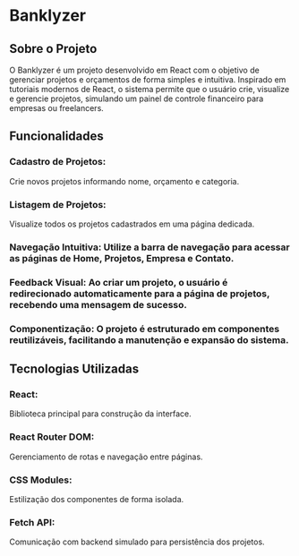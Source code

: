 # Banklyzer
## Sobre o Projeto
O Banklyzer é um projeto desenvolvido em React com o objetivo de gerenciar projetos e orçamentos de forma simples e intuitiva. Inspirado em tutoriais modernos de React, o sistema permite que o usuário crie, visualize e gerencie projetos, simulando um painel de controle financeiro para empresas ou freelancers.
## Funcionalidades
### Cadastro de Projetos: 
Crie novos projetos informando nome, orçamento e categoria.
### Listagem de Projetos:
Visualize todos os projetos cadastrados em uma página dedicada.
### Navegação Intuitiva: Utilize a barra de navegação para acessar as páginas de Home, Projetos, Empresa e Contato.
### Feedback Visual: Ao criar um projeto, o usuário é redirecionado automaticamente para a página de projetos, recebendo uma mensagem de sucesso.
### Componentização: O projeto é estruturado em componentes reutilizáveis, facilitando a manutenção e expansão do sistema.
## Tecnologias Utilizadas
### React:
Biblioteca principal para construção da interface.
### React Router DOM:
Gerenciamento de rotas e navegação entre páginas.
### CSS Modules:
Estilização dos componentes de forma isolada.
### Fetch API:
Comunicação com backend simulado para persistência dos projetos.
